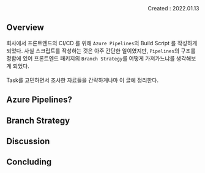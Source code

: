 <div align="right">Created : 2022.01.13</div>

## **Overview**

회사에서 프론트엔드의 CI/CD 를 위해 `Azure Pipelines`의 Build Script 를 작성하게 되었다. 
사실 스크립트를 작성하는 것은 아주 간단한 일이였지만, `Pipelines`의 구조를 정함에 있어 
프론트엔드 패키지의 `Branch Strategy`를 어떻게 가져가느냐를 생각해보게 되었다.
<br><br>
Task를 고민하면서 조사한 자료들을 간략하게나마 이 글에 정리한다.<br>

## **Azure Pipelines?**

## **Branch Strategy**

## **Discussion**

## **Concluding**
